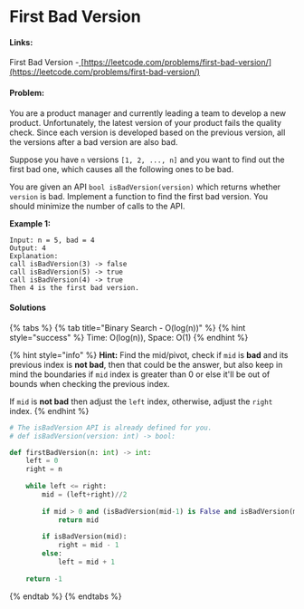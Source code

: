 # First Bad Version

#### Links:

First Bad Version -[ ](https://leetcode.com/problems/maximum-subarray/)[https://leetcode.com/problems/first-bad-version/](https://leetcode.com/problems/first-bad-version/)

#### Problem:

You are a product manager and currently leading a team to develop a new product. Unfortunately, the latest version of your product fails the quality check. Since each version is developed based on the previous version, all the versions after a bad version are also bad.

Suppose you have `n` versions `[1, 2, ..., n]` and you want to find out the first bad one, which causes all the following ones to be bad.

You are given an API `bool isBadVersion(version)` which returns whether `version` is bad. Implement a function to find the first bad version. You should minimize the number of calls to the API.

**Example 1:**

```
Input: n = 5, bad = 4
Output: 4
Explanation:
call isBadVersion(3) -> false
call isBadVersion(5) -> true
call isBadVersion(4) -> true
Then 4 is the first bad version.
```

#### Solutions

{% tabs %}
{% tab title="Binary Search - O(log(n))" %}
{% hint style="success" %}
Time: O(log(n)), Space: O(1)
{% endhint %}

{% hint style="info" %}
**Hint:** Find the mid/pivot, check if `mid` is **bad** and its previous index is **not bad**, then that could be the answer, but also keep in mind the boundaries if `mid` index is greater than 0 or else it'll be out of bounds when checking the previous index.

&#x20;If `mid` is **not bad** then adjust the `left` index, otherwise, adjust the `right` index.
{% endhint %}

```python
# The isBadVersion API is already defined for you.
# def isBadVersion(version: int) -> bool:

def firstBadVersion(n: int) -> int:
    left = 0 
    right = n
    
    while left <= right:
        mid = (left+right)//2
        
        if mid > 0 and (isBadVersion(mid-1) is False and isBadVersion(mid) is True):
            return mid
        
        if isBadVersion(mid):
            right = mid - 1 
        else:
            left = mid + 1
            
    return -1 
```
{% endtab %}
{% endtabs %}
